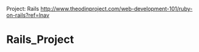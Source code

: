 Project: Rails
http://www.theodinproject.com/web-development-101/ruby-on-rails?ref=lnav
# Rails_Project

